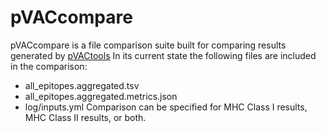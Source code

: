 # pVACcompare
pVACcompare is a file comparison suite built for comparing results generated by [pVACtools](https://github.com/griffithlab/pVACtools)
In its current state the following files are included in the comparison:
- all_epitopes.aggregated.tsv
- all_epitopes.aggregated.metrics.json
- log/inputs.yml
Comparison can be specified for MHC Class I results, MHC Class II results, or both.
